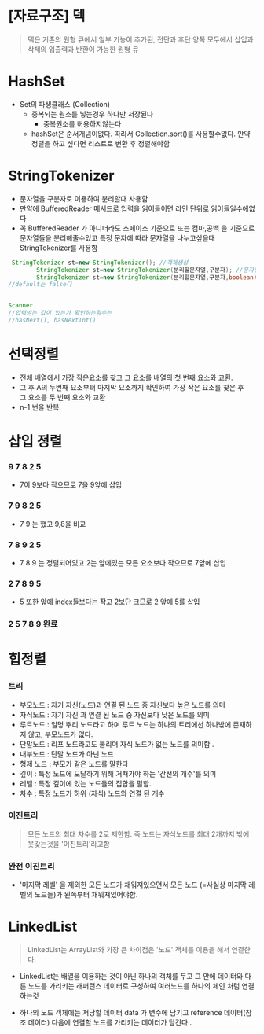 # [자료구조] 덱 
> 덱은 기존의 원형 큐에서 일부 기능이 추가된, 전단과 후단 양쪽 모두에서 삽입과 삭제의 입출력과 반환이 가능한 원형 큐


# HashSet
- Set의 파생클래스 (Collection)
  - 중복되는 원소를 넣는경우 하나만 저장된다
    - 중복원소를 허용하지않는다
  - hashSet은 순서개념이없다. 따라서 Collection.sort()를 사용할수없다. 만약정렬을 하고 싶다면 리스트로 변환 후 정렬해야함 

# StringTokenizer

- 문자열을 구분자로 이용하여 분리할때 사용함
- 만약에 BufferedReader 메서드로 입력을 읽어들이면 라인 단위로 읽어들일수에없다
- 꼭 BufferedReader 가 아니더라도 스페이스 기준으로 또는 컴마,공백 을 기준으로 문자열들을 분리해줄수있고 특정 문자에 따라 문자열을 나누고싶을때
  StringTokenizer를 사용함

```java
 StringTokenizer st=new StringTokenizer(); //객체생성
        StringTokenizer st=new StringTokenizer(분리할문자열,구분자); //문자열분리
        StringTokenizer st=new StringTokenizer(분리할문자열,구분자,boolean); // boolean은 구분자로 분리된 문자열을 토큰에 포함시키냐 여부 
//default는 false다 

```



```java

Scanner
//압력받는 값이 있는가 확인하는함수는 
//hasNext(), hasNextInt()
```

# 선택정렬

- 전체 배열에서 가장 작은요소를 찾고 그 요소를 배열의 첫 번째 요소와 교환.
- 그 후 A의 두번째 요소부터 마지막 요소까지 확인하여 가장 작은 요소를 찾은 후 <br/>
  그 요소를 두 번째 요소와 교환
- n-1 번을 반복.

# 삽입 정렬

### 9 7 8 2 5

- 7이 9보다 작으므로 7을 9앞에 삽입

### 7 9 8 2 5

- 7 9 는 했고 9,8을 비교

### 7 8 9 2 5

- 7 8 9 는 정렬되어있고 2는 앞에있는 모든 요소보다 작으므로 7앞에 삽입

### 2 7 8 9 5

- 5 또한 앞에 index들보다는 작고 2보단 크므로 2 앞에 5를 삽입

### 2 5 7 8 9 완료

# 힙정렬

### 트리

- 부모노드 : 자기 자신(노드)과 연결 된 노드 중 자신보다 높은 노드를 의미
- 자식노드 : 자기 자신 과 연결 된 노드 중 자신보다 낮은 노드를 의미
- 루트노드 : 일명 뿌리 노드라고 하며 루트 노드는 하나의 트리에선 하나밖에 존재하지 않고, 부모노드가 없다.
- 단말노드 : 리프 노드라고도 불리며 자식 노드가 없는 노드를 의미함 .
- 내부노드 : 단말 노드가 아닌 노드
- 형제 노드 : 부모가 같은 노드를 말한다
- 깊이 : 특정 노드에 도달하기 위해 거쳐가야 하는 '간선의 개수'를 의미
- 레벨 : 특정 깊이에 있는 노드들의 집합을 말함.
- 차수 : 특정 노드가 하위 (자식) 노드와 연결 된 개수

### 이진트리

> 모든 노드의 최대 차수를 2로 제한함. 즉 노드는 자식노드를 최대 2개까지 밖에 못갖는것을 '이진트리'라고함

### 완전 이진트리

- '마지막 레벨' 을 제외한 모든 노드가 채워져있으면서 모든 노드 (=사실상 마지막 레벨의 노드들)가
  왼쪽부터 채워져있어야함.

# LinkedList

> LinkedList는 ArrayList와 가장 큰 차이점은 '노드' 객체를 이용을 해서 연결한다.

- LinkedList는 배열을 이용하는 것이 아닌 하나의 객체를 두고 그 안에 데이터와 다른 노드를 가리키는 래퍼런스 데이터로
  구성하여 여러노드를 하나의 체인 처럼 연결하는것

- 하나의 노드 객체에는 저당할 데이터 data 가 변수에 담기고 reference 데이터(참조 데이터) 다음에 연결할 노드를 가리키는 데이터가 담긴다 .


